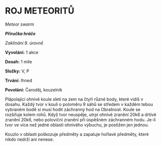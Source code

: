 # ROJ METEORITŮ

*Meteor swarm*

***Příručka hráče***

*Zaklínání 9. úrovně*

**Vyvolání:** 1 akce

**Dosah:** 1 míle

**Složky:** V, P

**Trvání:** Ihned

**Povolání:** Čaroděj, kouzelník

Plápolající ohnivé koule sletí na zem na čtyři různé body, které vidíš v dosahu. Každý tvor v kouli o poloměru 9 sáhů se středem v každém tebou vybraném bodě si musí hodit záchranný hod na Obratnost. Koule se rozšiřuje kolem rohů. Když tvor neuspěje, utrpí ohnivé zranění 20k6 a drtivé zranění 20k6, nebo poloviční zranění při úspěšném záchranném hodu. Je-li tvor ve více než jedné oblasti ohnivého výbuchu, je postižen jen jednou.

Kouzlo v oblasti poškozuje předměty a zapaluje hořlavé předměty, které nikdo nedrží ani nenese.
<!--stackedit_data:
eyJoaXN0b3J5IjpbLTQ5ODUzMjkzNl19
-->
